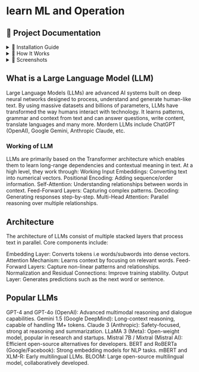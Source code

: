 # learn ML and Operation

## 📘 Project Documentation

<details>
  <summary>🚀 Installation Guide</summary>

  1. Clone this repository  
     ```bash
     git clone https://github.com/your-username/your-repo.git
     ```
  2. Navigate into the project folder  
     ```bash
     cd your-repo
     ```
  3. Install dependencies  
     ```bash
     npm install
     ```
</details>

<details>
  <summary>🧠 How It Works</summary>

  This project uses a machine learning model that:
  - Takes input data
  - Processes it through a neural network
  - Outputs predictions in real time  
</details>

<details>
  <summary>📸 Screenshots</summary>

  ![Screenshot 1](images/screen1.png)
  ![Screenshot 2](images/screen2.png)
</details>



## What is a Large Language Model (LLM)
Large Language Models (LLMs) are advanced AI systems built on deep neural networks designed to process, understand and generate human-like text. By using massive datasets and billions of parameters, LLMs have transformed the way humans interact with technology. It learns patterns, grammar and context from text and can answer questions, write content, translate languages and many more. Mordern LLMs include ChatGPT (OpenAI), Google Gemini, Anthropic Claude, etc.
### Working of LLM
LLMs are primarily based on the Transformer architecture which enables them to learn long-range dependencies and contextual meaning in text. At a high level, they work through:
Working
Input Embeddings: Converting text into numerical vectors.
Positional Encoding: Adding sequence/order information.
Self-Attention: Understanding relationships between words in context.
Feed-Forward Layers: Capturing complex patterns.
Decoding: Generating responses step-by-step.
Multi-Head Attention: Parallel reasoning over multiple relationships.

## Architecture
The architecture of LLMs consist of multiple stacked layers that process text in parallel. Core components include:

Embedding Layer: Converts tokens i.e words/subwords into dense vectors.
Attention Mechanism: Learns context by focusing on relevant words.
Feed-Forward Layers: Capture non-linear patterns and relationships.
Normalization and Residual Connections: Improve training stability.
Output Layer: Generates predictions such as the next word or sentence.

## Popular LLMs
GPT-4 and GPT-4o (OpenAI): Advanced multimodal reasoning and dialogue capabilities.
Gemini 1.5 (Google DeepMind): Long-context reasoning, capable of handling 1M+ tokens.
Claude 3 (Anthropic): Safety-focused, strong at reasoning and summarization.
LLaMA 3 (Meta): Open-weight model, popular in research and startups.
Mistral 7B / Mixtral (Mistral AI): Efficient open-source alternatives for developers.
BERT and RoBERTa (Google/Facebook): Strong embedding models for NLP tasks.
mBERT and XLM-R: Early multilingual LLMs.
BLOOM: Large open-source multilingual model, collaboratively developed.

